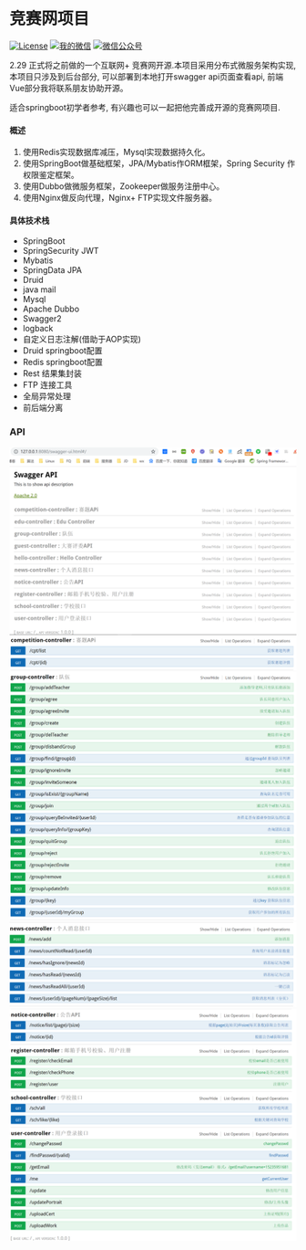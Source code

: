 # 竞赛网项目
[![License](https://img.shields.io/badge/License-MIT-green.svg)](https://github.com/fantj2016/java-reader/blob/master/LICENSE)
[![我的微信](https://img.shields.io/badge/%E5%BE%AE%E4%BF%A1%E7%BE%A4-%E4%BA%8C%E7%BB%B4%E7%A0%81-orange.svg)](https://upload-images.jianshu.io/upload_images/5786888-aceaf4a8c7d17891.jpg?imageMogr2/auto-orient/strip%7CimageView2/2/w/1240)
[![微信公众号](https://img.shields.io/badge/%E5%85%AC%E4%BC%97%E5%8F%B7-PlayInJava-red.svg)](https://upload-images.jianshu.io/upload_images/5786888-74bca7fff151cfb8.jpg?imageMogr2/auto-orient/strip%7CimageView2/2/w/500)


2.29 正式将之前做的一个互联网+ 竞赛网开源.本项目采用分布式微服务架构实现, 本项目只涉及到后台部分, 可以部署到本地打开swagger api页面查看api, 前端Vue部分我将联系朋友协助开源。

适合springboot初学者参考, 有兴趣也可以一起把他完善成开源的竞赛网项目.

#### 概述
1. 使用Redis实现数据库减压，Mysql实现数据持久化。
2. 使用SpringBoot做基础框架，JPA/Mybatis作ORM框架，Spring Security 作权限鉴定框架。
3. 使用Dubbo做微服务框架，Zookeeper做服务注册中心。
4. 使用Nginx做反向代理，Nginx+ FTP实现文件服务器。

#### 具体技术栈
* SpringBoot
* SpringSecurity JWT
* Mybatis
* SpringData JPA
* Druid
* java mail
* Mysql
* Apache Dubbo
* Swagger2
* logback
* 自定义日志注解(借助于AOP实现)
* Druid springboot配置
* Redis springboot配置
* Rest 结果集封装
* FTP 连接工具
* 全局异常处理
* 前后端分离

### API
![API总览](https://github.com/fantj2016/internet-plus/blob/master/img/1.png)
![](https://github.com/fantj2016/internet-plus/blob/master/img/2.png)
![](https://github.com/fantj2016/internet-plus/blob/master/img/3.png)
![](https://github.com/fantj2016/internet-plus/blob/master/img/4.png)
![](https://github.com/fantj2016/internet-plus/blob/master/img/5.png)